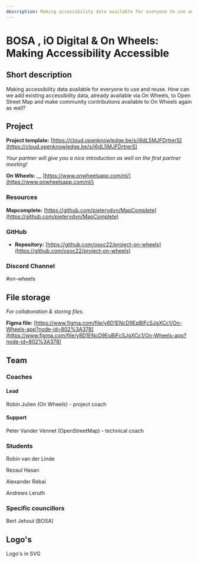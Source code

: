 ```yaml
---
description: Making accessibility data available for everyone to use and reuse.
---
```


# BOSA , iO Digital & On Wheels: Making Accessibility Accessible

## Short description

Making accessibility data available for everyone to use and reuse. How can we add existing accessibility data, already available via On Wheels, to Open Street Map and make community contributions available to On Wheels again as well?

## Project

**Project template:** [https://cloud.openknowledge.be/s/i6dL5MJFDrtrerS](https://cloud.openknowledge.be/s/i6dL5MJFDrtrerS)

_Your partner will give you a nice introduction as well on the first partner meeting!_

**On Wheels:** __ [https://www.onwheelsapp.com/nl/](https://www.onwheelsapp.com/nl/)

### Resources

**Mapcomplete:** [https://github.com/pietervdvn/MapComplete](https://github.com/pietervdvn/MapComplete)

### GitHub

* **Repository:** [https://github.com/osoc22/project-on-wheels](https://github.com/osoc22/project-on-wheels)

### **Discord Channel**

\#on-wheels

## File storage

_For collaboration & storing files._&#x20;

**Figma file:** [https://www.figma.com/file/y8D1ENcD9EpBlFcSJgXCc1/On-Wheels-app?node-id=802%3A378](https://www.figma.com/file/y8D1ENcD9EpBlFcSJgXCc1/On-Wheels-app?node-id=802%3A378)

## Team

### Coaches

#### Lead

Robin Julien (On Wheels) - project coach&#x20;

#### Support

Peter Vander Vennet (OpenStreetMap) - technical coach

### Students

Robin van der Linde

Rezaul Hasan

Alexander Rebai

Andrews Leruth

### Specific councillors

Bert Jehoul (BOSA)

## Logo's

Logo's in SVG

